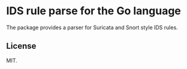 # IDS rule parse for the Go language

The package provides a parser for Suricata and Snort style IDS rules.

## License

MIT.
